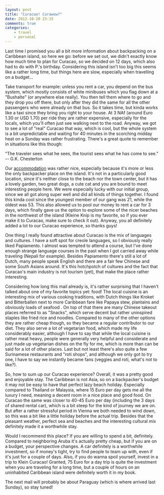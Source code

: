 ```yaml
---
layout: post
title: "Curacao! Curawow?"
date: 2012-10-20 23:15
comments: true
categories:
    - travel
    - personal
---
```

Last time I promised you all a bit more information about backpacking on a Caribbean island, so here we go: before we set out, we didn't exactly know how much time to plan for Curacao, so we decided on 12 days, which also had to do with P.'s birthday. Considering this island isn't too big this seems like a rather long time, but things here are slow, especially when travelling on a budget...

Take transport for example: unless you rent a car, you depend on the bus system, which mostly consists of white minibuses which you flag down at a "Bushalte" (or anywhere else really). You then tell them where to go and they drop you off there, but only after they did the same for all the other passengers who were already on that bus. So it takes time, but kinda works like a taxi since they bring you right to your house. At 3 NAf (around Euro 1.30 or USD 1.70) per ride they are rather expensive, especially for the locals, which you'll often just see walking next to the road. Anyway, we got to see a lot of "real" Curacao that way, which is cool, but the whole system is a bit unpredictable and waiting for 40 minutes in the scorching midday heat on a Sunday was rather frustrating. There's a great quote to remember in situations like this though:

“The traveler sees what he sees, the tourist sees what he has come to see." -- G.K. Chesterton

Our [accommodation](http://moonzroomz.com/) was rather nice, especially because it's more or less the only backpacker place on the island. It's not in a particularly good location, since it's neither close to the beach nor the town center, but it has a lovely garden, two great dogs, a cute cat and you are bound to meet interesting people here. We were especially lucky with our initial group, since we all got along super well and did all kinds of things together. I found this kinda cool since the youngest member of our gang was 21, while the oldest was 53. This also allowed us to pool our money to rent a car for 3 days, which finally gave us the option to explore some of the nicer beaches in the northwest of the island (Kleine Knip is my favorite, so if you ever make it to Curacao, make sure to check it out). Anyway, you all definitely added a lot to our Curacao experience, so thanks guys!

One thing I really found attractive about Curacao is the mix of languages and cultures. I have a soft spot for creole languages, so I obviously really liked Papiamento. I almost was tempted to attend a course, but I've done enough strange language courses in the past when I got carried away while traveling (Nepali for example). Besides Papiamento there's still a lot of Dutch, many people speak English and there are a fair few Chinese and some South Asians around. It's this hotchpotch of cultures and the fact that Curacao's main industry is not tourism (yet), that make the place rather interesting.

Considering how long this mail already is, it's rather surprising that I haven't talked about one of my favorite topics yet: food! The local cuisine is an interesting mix of various cooking traditions, with Dutch things like Kroket and Bitterballen next to more Caribbean fare like Papaya stew, plantains and obviously loads of seafood . On top of that there are many Chinese takeout places referred to as "Snacks", which serve decent but rather uninspired staples like fried rice and noodles. Compared to many of the other options they are rather cheap though, so they became a regular contributor to our diet. They also serve a lot of vegetarian food, which made my life considerably easier, although I have to say that while the local cuisine is rather meat heavy, people were generally very helpful and considerate and just made up vegetarian dishes on the fly for me, which is more than can be said for a lot of other places. Last but not least there's also quite a few Surinamese restaurants and "roti shops", and although we only got to try one, I have to say we instantly became fans (veggies and roti, what's not to like?).

So, how to sum up our Curacao experience? Overall, it was a pretty good and enjoyable stay. The Caribbean is not Asia, so on a backpacker's budget it may not be easy to have that perfect lazy beach holiday. Especially compared to Thailand or Malaysia, where 15 Euro per day gets me all the luxury I need, meaning a decent room in a nice place and good food. On Curacao the same was closer to 40-45 Euro per day (including the 3 days of shared rental car), which is a bit steep for the kind of journey we are on. But after a rather stressful period in Vienna we both needed to wind down, so this was a bit like a little holiday before the actual trip. Besides that the pleasant weather, perfect sea and beaches and the interesting cultural mix definitely made it a worthwhile stay.

Would I recommend this place? If you are willing to spend a bit, definitely. Compared to neighboring Aruba it's actually pretty cheap, but if you are on a budget, your perspective changes. A car definitely is a worthwhile investment, so if money's tight, try to find people to team up with, even if it's just for a couple of days. Also, if you do wanna spoil yourself, invest in a trip to Klein Curacao! Granted, 75 Euro for a day trip is quite the investment when you are traveling for a long time, but a couple of hours on an uninhabited Caribbean island were definitely worth it in my book.

The next mail will probably be about Paraguay (which is where arrived last Sunday), so stay tuned!
